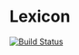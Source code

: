 # Lexicon

[![Build Status](https://travis-ci.org/MichaelHatherly/Lexicon.jl.svg?branch=master)](https://travis-ci.org/MichaelHatherly/Lexicon.jl)
